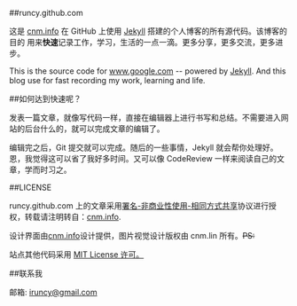 ##runcy.github.com

这是 <a href="https://www.google.com" target="_blank" title="草泥马">cnm.info</a> 在 GitHub 上使用 <a href="http://jekyllrb.com" target="_blank" >Jekyll</a> 搭建的个人博客的所有源代码。该博客的目的 用来<strong>快速</strong>记录工作，学习，生活的一点一滴。更多分享，更多交流，更多进步。

This is the source code for <a href="https://www.google.com" target="_blank" title="www.google.com">www.google.com</a> -- powered by <a href="http://jekyllrb.com" target="_blank" title="jekyll">Jekyll</a>. And this blog use for fast recording my work, learning and life.

##如何达到快速呢？

发表一篇文章，就像写代码一样，直接在编辑器上进行书写和总结。不需要进入网站的后台什么的，就可以完成文章的编辑了。

编辑完之后，Git 提交就可以完成。随后的一些事情，Jekyll 就会帮你处理好。恩，我觉得这可以省了我好多时间。又可以像 CodeReview 一样来阅读自己的文章，学而时习之。

##LICENSE

runcy.github.com 上的文章采用<a href="http://creativecommons.org/licenses/by-nc-sa/3.0/" target="_blank">署名-非商业性使用-相同方式共享</a>协议进行授权，转载请注明转自：<a href="http://runcy.github.com" target="_blank">cnm.info</a>.

设计界面由<a href="http://cnm.net" target="_blank">cnm.info</a>设计提供，图片视觉设计版权由 cnm.lin 所有。<del>PS: </del>

站点其他代码采用  <a href="http://zh.wikipedia.org/wiki/MIT_License" target="_blank">MIT License 许可。</a>

##联系我

邮箱: iruncy@gmail.com


